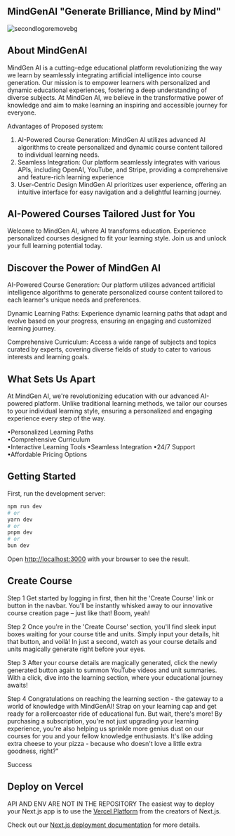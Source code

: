 ## MindGenAI  "Generate Brilliance, Mind by Mind"
![secondlogoremovebg](https://github.com/KKrishna11/MindGenAI/assets/97391972/00a925b2-958b-4d8b-bd3d-430a3d5bd0b9)

## About MindGenAI
MindGen AI is a cutting-edge educational platform revolutionizing the way we learn by
seamlessly integrating artificial intelligence into course generation. Our mission is to
empower learners with personalized and dynamic educational experiences, fostering a deep
understanding of diverse subjects. At MindGen AI, we believe in the transformative power of
knowledge and aim to make learning an inspiring and accessible journey for everyone.

Advantages of Proposed system:
1. AI-Powered Course Generation:
MindGen AI utilizes advanced AI algorithms to create personalized and dynamic course
content tailored to individual learning needs.
2. Seamless Integration:
Our platform seamlessly integrates with various APIs, including OpenAI, YouTube, and Stripe,
providing a comprehensive and feature-rich learning experience
3. User-Centric Design
MindGen AI prioritizes user experience, offering an intuitive interface for easy navigation
and a delightful learning journey.

## AI-Powered Courses Tailored Just for You
Welcome to MindGen AI, where AI transforms education. Experience personalized courses designed to fit your learning style. Join us and unlock your full learning potential today.
## Discover the Power of MindGen AI
AI-Powered Course Generation:
Our platform utilizes advanced artificial intelligence algorithms to generate personalized course content tailored to each learner's unique needs and preferences.

Dynamic Learning Paths:
Experience dynamic learning paths that adapt and evolve based on your progress, ensuring an engaging and customized learning journey.

Comprehensive Curriculum:
Access a wide range of subjects and topics curated by experts, covering diverse fields of study to cater to various interests and learning goals.

## What Sets Us Apart

At MindGen AI, we're revolutionizing education with our advanced AI-powered platform. Unlike traditional learning methods, we tailor our courses to your individual learning style, ensuring a personalized and engaging experience every step of the way.

•Personalized Learning Paths                             
•Comprehensive Curriculum                                
•Interactive Learning Tools
•Seamless Integration
•24/7 Support
•Affordable Pricing Options

## Getting Started
First, run the development server:
```bash
npm run dev
# or
yarn dev
# or
pnpm dev
# or
bun dev
```
Open [http://localhost:3000](http://localhost:3000) with your browser to see the result.


## Create Course

Step 1
Get started by logging in first, then hit the 'Create Course' link or button in the navbar. You'll be instantly whisked away to our innovative course creation page – just like that! Boom, yeah!

Step 2
Once you're in the 'Create Course' section, you'll find sleek input boxes waiting for your course title and units. Simply input your details, hit that button, and voilà! In just a second, watch as your course details and units magically generate right before your eyes.

Step 3
After your course details are magically generated, click the newly generated button again to summon YouTube videos and unit summaries. With a click, dive into the learning section, where your educational journey awaits!

Step 4
Congratulations on reaching the learning section - the gateway to a world of knowledge with MindGenAI! Strap on your learning cap and get ready for a rollercoaster ride of educational fun. But wait, there's more! By purchasing a subscription, you're not just upgrading your learning experience, you're also helping us sprinkle more genius dust on our courses for you and your fellow knowledge enthusiasts. It's like adding extra cheese to your pizza - because who doesn't love a little extra goodness, right?"

Success


## Deploy on Vercel
API AND ENV ARE NOT IN THE REPOSITORY 
The easiest way to deploy your Next.js app is to use the [Vercel Platform](https://vercel.com/new?utm_medium=default-template&filter=next.js&utm_source=create-next-app&utm_campaign=create-next-app-readme) from the creators of Next.js.

Check out our [Next.js deployment documentation](https://nextjs.org/docs/deployment) for more details.
